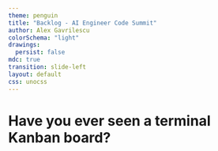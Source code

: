 ```yaml
---
theme: penguin
title: "Backlog - AI Engineer Code Summit"
author: Alex Gavrilescu
colorSchema: "light"
drawings:
  persist: false
mdc: true
transition: slide-left
layout: default
css: unocss
---
```


<h1 class="text-center">Have you ever seen a terminal Kanban board?</h1>

<TtydFrame class="max-w-220 h-100" src="http://localhost:7681"></TtydFrame>


